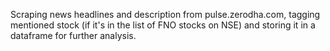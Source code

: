 Scraping news headlines and description from pulse.zerodha.com, tagging mentioned stock (if it's in the list of FNO stocks on NSE) and storing it in a dataframe for further analysis.

